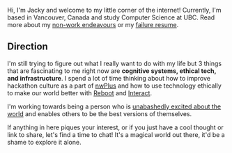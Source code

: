 Hi, I'm Jacky and welcome to my little corner of the internet! Currently, I'm based in Vancouver, Canada and study Computer Science at UBC. Read more about my [non-work endeavours](/notwork) or my [failure resume](/posts/a-failure-resume).

## Direction
I'm still trying to figure out what I really want to do with my life but 3 things that are fascinating to me right now are **cognitive systems, ethical tech, and infrastructure**. I spend a lot of time thinking about how to improve hackathon culture as a part of [nwPlus](https://www.nwplus.io/) and how to use technology ethically to make our world better with [Reboot](https://twitter.com/reboot_hq/) and [Interact](https://twitter.com/joininteract).

I'm working towards being a person who is [unabashedly excited about the world](https://www.youtube.com/watch?v=Khfe3jBuq8c&list=PLMs_JcuNozJbxC91R5skgPpL7cnJuICun) and enables others to be the best versions of themselves.

If anything in here piques your interest, or if you just have a cool thought or link to share, let's find a time to chat! It's a magical world out there, it'd be a shame to explore it alone.